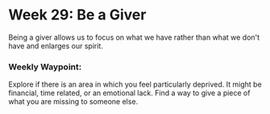# Week 29: Be a Giver

Being a giver allows us to focus on what we have rather than what we don't have and enlarges our spirit.

### Weekly Waypoint:

Explore if there is an area in which you feel particularly deprived. It might be financial, time related, or an emotional lack.
Find a way to give a piece of what you are missing to someone else.
